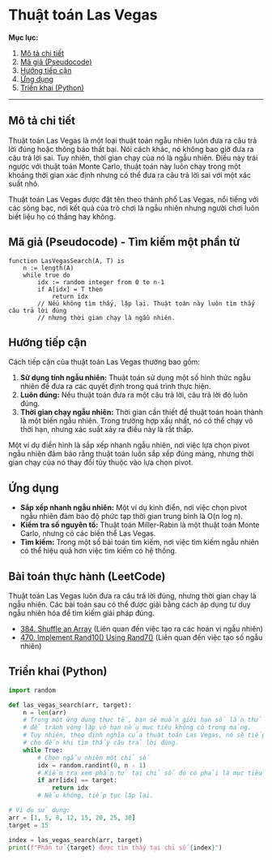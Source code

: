 
# Thuật toán Las Vegas

**Mục lục:**

1.  [Mô tả chi tiết](#mô-tả-chi-tiết)
2.  [Mã giả (Pseudocode)](#mã-giả-pseudocode)
3.  [Hướng tiếp cận](#hướng-tiếp-cận)
4.  [Ứng dụng](#ứng-dụng)
5.  [Triển khai (Python)](#triển-khai-python)

---

## Mô tả chi tiết

Thuật toán Las Vegas là một loại thuật toán ngẫu nhiên luôn đưa ra câu trả lời đúng hoặc thông báo thất bại. Nói cách khác, nó không bao giờ đưa ra câu trả lời sai. Tuy nhiên, thời gian chạy của nó là ngẫu nhiên. Điều này trái ngược với thuật toán Monte Carlo, thuật toán này luôn chạy trong một khoảng thời gian xác định nhưng có thể đưa ra câu trả lời sai với một xác suất nhỏ.

Thuật toán Las Vegas được đặt tên theo thành phố Las Vegas, nổi tiếng với các sòng bạc, nơi kết quả của trò chơi là ngẫu nhiên nhưng người chơi luôn biết liệu họ có thắng hay không.

## Mã giả (Pseudocode) - Tìm kiếm một phần tử

```
function LasVegasSearch(A, T) is
    n := length(A)
    while true do
        idx := random integer from 0 to n-1
        if A[idx] = T then
            return idx
        // Nếu không tìm thấy, lặp lại. Thuật toán này luôn tìm thấy câu trả lời đúng
        // nhưng thời gian chạy là ngẫu nhiên.
```

## Hướng tiếp cận

Cách tiếp cận của thuật toán Las Vegas thường bao gồm:

1.  **Sử dụng tính ngẫu nhiên:** Thuật toán sử dụng một số hình thức ngẫu nhiên để đưa ra các quyết định trong quá trình thực hiện.
2.  **Luôn đúng:** Nếu thuật toán đưa ra một câu trả lời, câu trả lời đó luôn đúng.
3.  **Thời gian chạy ngẫu nhiên:** Thời gian cần thiết để thuật toán hoàn thành là một biến ngẫu nhiên. Trong trường hợp xấu nhất, nó có thể chạy vô thời hạn, nhưng xác suất xảy ra điều này là rất thấp.

Một ví dụ điển hình là sắp xếp nhanh ngẫu nhiên, nơi việc lựa chọn pivot ngẫu nhiên đảm bảo rằng thuật toán luôn sắp xếp đúng mảng, nhưng thời gian chạy của nó thay đổi tùy thuộc vào lựa chọn pivot.

## Ứng dụng

*   **Sắp xếp nhanh ngẫu nhiên:** Một ví dụ kinh điển, nơi việc chọn pivot ngẫu nhiên đảm bảo độ phức tạp thời gian trung bình là O(n log n).
*   **Kiểm tra số nguyên tố:** Thuật toán Miller-Rabin là một thuật toán Monte Carlo, nhưng có các biến thể Las Vegas.
*   **Tìm kiếm:** Trong một số bài toán tìm kiếm, nơi việc tìm kiếm ngẫu nhiên có thể hiệu quả hơn việc tìm kiếm có hệ thống.

## Bài toán thực hành (LeetCode)

Thuật toán Las Vegas luôn đưa ra câu trả lời đúng, nhưng thời gian chạy là ngẫu nhiên. Các bài toán sau có thể được giải bằng cách áp dụng tư duy ngẫu nhiên hóa để tìm kiếm giải pháp đúng.

*   [384. Shuffle an Array](https://leetcode.com/problems/shuffle-an-array/) (Liên quan đến việc tạo ra các hoán vị ngẫu nhiên)
*   [470. Implement Rand10() Using Rand7()](https://leetcode.com/problems/implement-rand10-using-rand7/) (Liên quan đến việc tạo số ngẫu nhiên)

## Triển khai (Python)

```python
import random

def las_vegas_search(arr, target):
    n = len(arr)
    # Trong một ứng dụng thực tế, bạn sẽ muốn giới hạn số lần thử
    # để tránh vòng lặp vô hạn nếu mục tiêu không có trong mảng.
    # Tuy nhiên, theo định nghĩa của thuật toán Las Vegas, nó sẽ tiếp tục
    # cho đến khi tìm thấy câu trả lời đúng.
    while True:
        # Chọn ngẫu nhiên một chỉ số
        idx = random.randint(0, n - 1)
        # Kiểm tra xem phần tử tại chỉ số đó có phải là mục tiêu không
        if arr[idx] == target:
            return idx
        # Nếu không, tiếp tục lặp lại.

# Ví dụ sử dụng:
arr = [1, 5, 8, 12, 15, 20, 25, 30]
target = 15

index = las_vegas_search(arr, target)
print(f"Phần tử {target} được tìm thấy tại chỉ số {index}")
```
